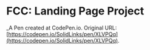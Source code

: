 # FCC: Landing Page Project
 _A Pen created at CodePen.io. Original URL: [https://codepen.io/SolidLinks/pen/XLVPQq](https://codepen.io/SolidLinks/pen/XLVPQq).

 